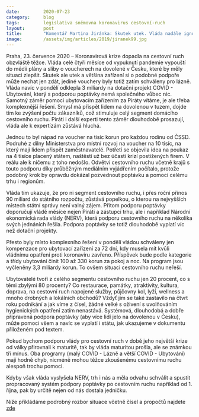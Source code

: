 ```yaml
---
date:         2020-07-23
category:     blog
tags:         legislativa sněmovna koronavirus cestovní-ruch
layout:       post
title:        "Komentář Martina Jiránka: Skutek utek. Vláda nadále ignoruje cestovní ruch. Piráti chtějí podpořit strádající trh a poptávku skrz vouchery"
image:        /assets/img/articles/2019/jiranek99.jpg
---  
```



Praha, 23. července 2020 – Koronavirová krize dopadla na cestovní ruch obzvláště těžce. Vláda celé čtyři měsíce od vypuknutí pandemie vypouští do médií plány a sliby o voucherech na dovolené v Česku, které by měly situaci zlepšit. Skutek ale utek a většina zařízení si o podobné podpoře může nechat jen zdát, jediné vouchery byly totiž zatím schváleny pro lázně. Vláda navíc v pondělí odklepla 3 miliardy na dotační projekt COVID - Ubytování, který s podporou poptávky nemá společného vůbec nic. Samotný záměr pomoci ubytovacím zařízením za Piráty vítáme, je ale třeba komplexnější řešení. Smysl má přispět lidem na dovolenou v tuzem, dojde tím ke zvýšení počtu zákazníků, což stimuluje celý segment domácího cestovního ruchu. Piráti i další experti tento záměr dlouhodobě prosazují, vláda ale k expertízám zůstává hluchá.

Jednou to byl nápad na voucher na tisíc korun pro každou rodinu od ČSSD. Podruhé z dílny Ministerstva pro místní rozvoj na voucher na 10 tisíc, na který mají lidem přispět zaměstnavatelé. Potřetí se objevila idea na poukaz na 4 tisíce placený státem, naštěstí už bez účasti krizí postižených firem. V reálu ale k ničemu z toho nedošlo. Odvětví cestovního ruchu včetně krajů s touto podporu díky průběžným mediálním vyjádřením počítalo, protože podobný krok by opravdu dokázal pozvednout poptávku a pomoci celému trhu i regionům.

Vláda tím ukazuje, že pro ni segment cestovního ruchu, i přes roční přínos 90 miliard do státního rozpočtu, zůstává popelkou, o kterou na nejvyšších místech státní správy není valný zájem. Přitom podporu poptávky doporučují vládě měsíce nejen Piráti a zástupci trhu, ale i například Národní ekonomická rada vlády (NERV), která podporu cestovního ruchu na několika svých jednáních řešila. Podpora poptávky se totiž dlouhodobě vyplatí víc než dotační projekty. 

Přesto byly místo komplexního řešení v pondělí vládou schváleny jen kompenzace pro ubytovací zařízení za 72 dní, kdy musela mít kvůli vládnímu opatření proti koronaviru zavřeno. Příspěvek bude podle kategorie a třídy ubytování činit 100 až 330 korun za pokoj a noc. Na program jsou vyčleněny 3,3 miliardy korun. To ovšem situaci cestovního ruchu neřeší. 

Ubytovatelé tvoří z celého segmentu cestovního ruchu jen 20 procent, co s těmi zbylými 80 procenty? Co restaurace, památky, atraktivity, kultura, doprava, na cestovní ruch napojené služby, půjčovny kol, lyží, wellness a mnoho drobných a lokálních obchodů? Vždyť jim se také zastavilo na čtvrt roku podnikání a jak víme z čísel, žádné velké s oživení s uvolňováním hygienických opatření zatím nenastává. Systémová, dlouhodobá a dobře připravená podpora poptávky (aby více lidí jelo na dovolenou v Česku), může pomoci všem a navíc se vyplatí i státu, jak ukazujeme v dokumentu přiloženém pod textem.

Pokud bychom podporu vlády pro cestovní ruch v době jeho největší krize od války přirovnali k maturitě, tak by vláda maturitou prošla, ale se známkou tři mínus. Oba programy (malý COVID - Lázně a větší COVID - Ubytování) mají hodně chyb,  nicméně mohou těžce zkoušenému cestovnímu ruchu alespoň trochu pomoci.

Kdyby však vláda vyslyšela NERV, trh i nás a měla odvahu schválit a spustit propracovaný systém podpory poptávky po cestovním ruchu například od 1. října, pak by určitě nejen od nás dostala jedničku.

Níže přikládáme podrobný rozbor situace včetně čísel a propočtů najdete [zde](https://www.pirati.cz/assets/pdf/Cestovn%C3%AD%20ruch%20Piráti.pdf) 
